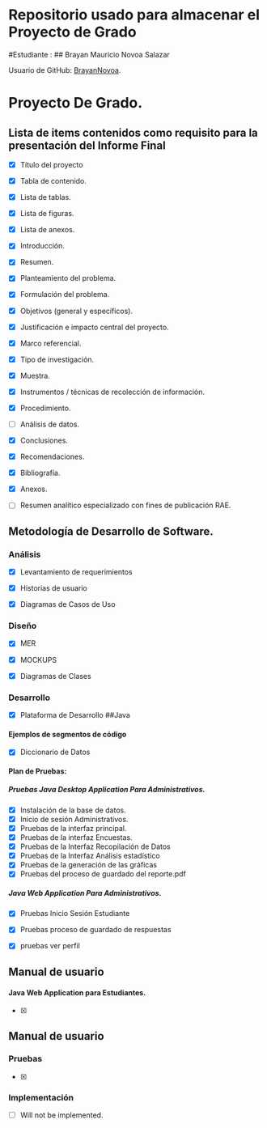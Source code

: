 # Repositorio usado para almacenar el Proyecto de Grado

#Estudiante : ## Brayan Mauricio Novoa Salazar

Usuario de GitHub: [BrayanNovoa](https://github.com/BrayanNovoa).
# Proyecto De Grado.
## Lista de items contenidos como requisito para la presentación del Informe Final

- [x] Título del proyecto
- [x] Tabla de contenido.
- [x] Lista de tablas.
- [x] Lista de figuras.
- [x] Lista de anexos.
- [x] Introducción.
- [x] Resumen.
- [x] Planteamiento del problema.
- [x] Formulación del problema.
- [x] Objetivos (general y específicos).
- [x] Justificación e impacto central del proyecto.
- [x] Marco referencial.
- [x] Tipo de investigación.
- [x] Muestra.
- [x] Instrumentos / técnicas de recolección de información.
- [x] Procedimiento.
- [ ] Análisis de datos.
- [x] Conclusiones.
- [x] Recomendaciones.
- [x] Bibliografía.
- [x] Anexos.
- [ ] Resumen analítico especializado con fines de publicación RAE.


## Metodología de Desarrollo de Software.

### Análisis
- [x] Levantamiento de requerimientos
- [x] Historias de usuario
- [x] Diagramas de Casos de Uso


### Diseño
- [x] MER
- [x] MOCKUPS
- [x] Diagramas de Clases


### Desarrollo
- [x] Plataforma de Desarrollo
##Java
#### Ejemplos de segmentos de código
- [x] Diccionario de Datos
#### Plan de Pruebas:
##### Pruebas Java Desktop Application Para Administrativos.
- [x] Instalación de la base de datos.
- [x] Inicio de sesión Administrativos.
- [x] Pruebas de la interfaz principal.
- [x] Pruebas de la interfaz Encuestas.
- [x] Pruebas de la Interfaz Recopilación de Datos
- [x] Pruebas de la Interfaz Análisis estadístico
- [x] Pruebas de la generación de las gráficas
- [x] Pruebas del proceso de guardado del reporte.pdf

##### Java Web Application Para Administrativos.
- [x] Pruebas Inicio Sesión Estudiante
- [x] Pruebas proceso de guardado de respuestas
- [x] pruebas ver perfil


## Manual de usuario

#### Java Web Application para Estudiantes.
- [x] 
## Manual de usuario

### Pruebas
- [x] 

### Implementación
- [ ] Will not be implemented.





